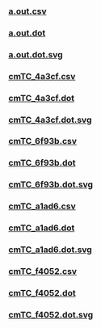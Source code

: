 ### [a.out.csv](a.out.csv)
### [a.out.dot](a.out.dot)
### [a.out.dot.svg](a.out.dot.svg)
### [cmTC_4a3cf.csv](cmTC_4a3cf.csv)
### [cmTC_4a3cf.dot](cmTC_4a3cf.dot)
### [cmTC_4a3cf.dot.svg](cmTC_4a3cf.dot.svg)
### [cmTC_6f93b.csv](cmTC_6f93b.csv)
### [cmTC_6f93b.dot](cmTC_6f93b.dot)
### [cmTC_6f93b.dot.svg](cmTC_6f93b.dot.svg)
### [cmTC_a1ad6.csv](cmTC_a1ad6.csv)
### [cmTC_a1ad6.dot](cmTC_a1ad6.dot)
### [cmTC_a1ad6.dot.svg](cmTC_a1ad6.dot.svg)
### [cmTC_f4052.csv](cmTC_f4052.csv)
### [cmTC_f4052.dot](cmTC_f4052.dot)
### [cmTC_f4052.dot.svg](cmTC_f4052.dot.svg)

